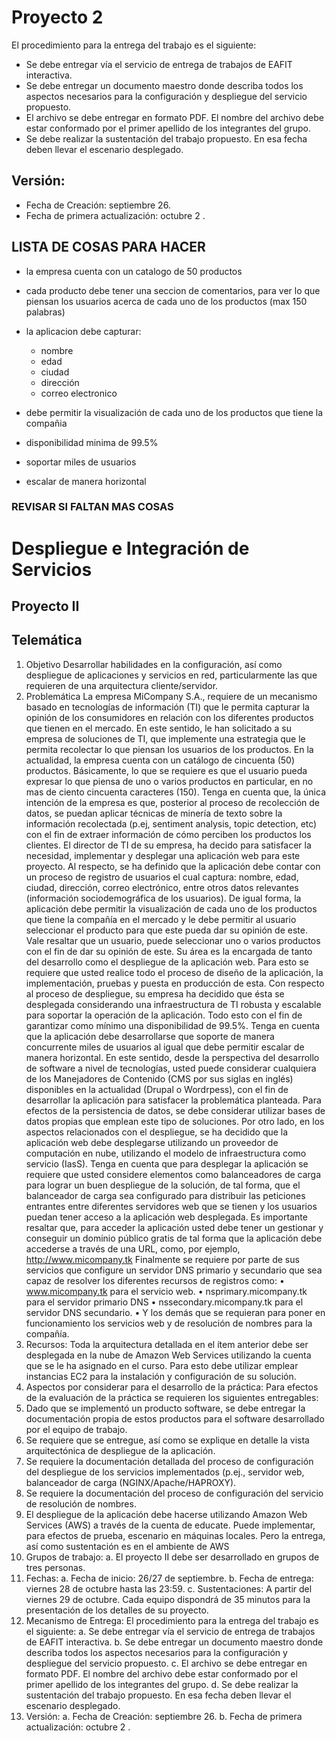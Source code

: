 # Proyecto 2
El procedimiento para la entrega del trabajo es el siguiente:
- Se debe entregar vía el servicio de entrega de trabajos de EAFIT interactiva.
- Se debe entregar un documento maestro donde describa todos los aspectos
necesarios para la configuración y despliegue del servicio propuesto.
- El archivo se debe entregar en formato PDF. El nombre del archivo debe estar
conformado por el primer apellido de los integrantes del grupo.
- Se debe realizar la sustentación del trabajo propuesto. En esa fecha deben llevar
el escenario desplegado.
## Versión:
- Fecha de Creación: septiembre 26.
- Fecha de primera actualización: octubre 2 .


## LISTA DE COSAS PARA HACER
- la empresa cuenta con un catalogo de 50 productos
- cada producto debe tener una seccion de comentarios, para ver lo que piensan los usuarios acerca de cada uno de los productos (max 150 palabras)
- la aplicacion debe capturar: 
    - nombre
    - edad
    - ciudad
    - dirección
    - correo electronico
- debe permitir la visualización de cada uno de los productos que tiene la compañia

- disponibilidad minima de 99.5%
- soportar miles de usuarios
- escalar de manera horizontal
### REVISAR SI FALTAN MAS COSAS















# Despliegue e Integración de Servicios
## Proyecto II
## Telemática
1. Objetivo
Desarrollar habilidades en la configuración, así como despliegue de aplicaciones y
servicios en red, particularmente las que requieren de una arquitectura cliente/servidor.
2. Problemática
La empresa MiCompany S.A., requiere de un mecanismo basado en tecnologías de
información (TI) que le permita capturar la opinión de los consumidores en relación con
los diferentes productos que tienen en el mercado.
En este sentido, le han solicitado a su empresa de soluciones de TI, que implemente una
estrategia que le permita recolectar lo que piensan los usuarios de los productos. En la
actualidad, la empresa cuenta con un catálogo de cincuenta (50) productos. Básicamente,
lo que se requiere es que el usuario pueda expresar lo que piensa de uno o varios
productos en particular, en no mas de ciento cincuenta caracteres (150). Tenga en cuenta
que, la única intención de la empresa es que, posterior al proceso de recolección de datos,
se puedan aplicar técnicas de minería de texto sobre la información recolectada (p.ej,
sentiment analysis, topic detection, etc) con el fin de extraer información de cómo
perciben los productos los clientes.
El director de TI de su empresa, ha decido para satisfacer la necesidad, implementar y
desplegar una aplicación web para este proyecto. Al respecto, se ha definido que la
aplicación debe contar con un proceso de registro de usuarios el cual captura: nombre,
edad, ciudad, dirección, correo electrónico, entre otros datos relevantes (información
sociodemográfica de los usuarios). De igual forma, la aplicación debe permitir la
visualización de cada uno de los productos que tiene la compañía en el mercado y le debe
permitir al usuario seleccionar el producto para que este pueda dar su opinión de este.
Vale resaltar que un usuario, puede seleccionar uno o varios productos con el fin de dar
su opinión de este.
Su área es la encargada de tanto del desarrollo como el despliegue de la aplicación web.
Para esto se requiere que usted realice todo el proceso de diseño de la aplicación, la
implementación, pruebas y puesta en producción de esta. Con respecto al proceso de
despliegue, su empresa ha decidido que ésta se desplegada considerando una
infraestructura de TI robusta y escalable para soportar la operación de la aplicación. Todo
esto con el fin de garantizar como mínimo una disponibilidad de 99.5%. Tenga en cuenta
que la aplicación debe desarrollarse que soporte de manera concurrente miles de
usuarios al igual que debe permitir escalar de manera horizontal.
En este sentido, desde la perspectiva del desarrollo de software a nivel de tecnologías,
usted puede considerar cualquiera de los Manejadores de Contenido (CMS por sus siglas
en inglés) disponibles en la actualidad (Drupal o Wordrpess), con el fin de desarrollar la
aplicación para satisfacer la problemática planteada. Para efectos de la persistencia de
datos, se debe considerar utilizar bases de datos propias que emplean este tipo de
soluciones.
Por otro lado, en los aspectos relacionados con el despliegue, se ha decidido que la
aplicación web debe desplegarse utilizando un proveedor de computación en nube,
utilizando el modelo de infraestructura como servicio (IasS). Tenga en cuenta que para
desplegar la aplicación se requiere que usted considere elementos como balanceadores
de carga para lograr un buen despliegue de la solución, de tal forma, que el balanceador
de carga sea configurado para distribuir las peticiones entrantes entre diferentes
servidores web que se tienen y los usuarios puedan tener acceso a la aplicación web
desplegada. Es importante resaltar que, para acceder la aplicación usted debe tener un
gestionar y conseguir un dominio público gratis de tal forma que la aplicación debe
accederse a través de una URL, como, por ejemplo, http://www.micompany.tk
Finalmente se requiere por parte de sus servicios que configure un servidor DNS primario
y secundario que sea capaz de resolver los diferentes recursos de registros como:
• www.micompany.tk para el servicio web.
• nsprimary.micompany.tk para el servidor primario DNS
• nssecondary.micompany.tk para el servidor DNS secundario.
• Y los demás que se requieran para poner en funcionamiento los servicios web y
de resolución de nombres para la compañía.
3. Recursos:
Toda la arquitectura detallada en el ítem anterior debe ser desplegada en la nube de
Amazon Web Services utilizando la cuenta que se le ha asignado en el curso. Para esto
debe utilizar emplear instancias EC2 para la instalación y configuración de su solución.
4. Aspectos por considerar para el desarrollo de la práctica:
Para efectos de la evaluación de la práctica se requieren los siguientes entregables:
1. Dado que se implementó un producto software, se debe entregar la documentación
propia de estos productos para el software desarrollado por el equipo de trabajo.
2. Se requiere que se entregue, así como se explique en detalle la vista arquitectónica
de despliegue de la aplicación.
3. Se requiere la documentación detallada del proceso de configuración del despliegue
de los servicios implementados (p.ej., servidor web, balanceador de carga
(NGINX/Apache/HAPROXY).
4. Se requiere la documentación del proceso de configuración del servicio de resolución
de nombres.
5. El despliegue de la aplicación debe hacerse utilizando Amazon Web Services (AWS) a
través de la cuenta de educate. Puede implementar, para efectos de prueba,
escenario en máquinas locales. Pero la entrega, así como sustentación es en el
ambiente de AWS
5. Grupos de trabajo:
a. El proyecto II debe ser desarrollado en grupos de tres personas.
6. Fechas:
a. Fecha de inicio: 26/27 de septiembre.
b. Fecha de entrega: viernes 28 de octubre hasta las 23:59.
c. Sustentaciones: A partir del viernes 29 de octubre. Cada equipo dispondrá de 35
minutos para la presentación de los detalles de su proyecto.
7. Mecanismo de Entrega:
El procedimiento para la entrega del trabajo es el siguiente:
a. Se debe entregar vía el servicio de entrega de trabajos de EAFIT interactiva.
b. Se debe entregar un documento maestro donde describa todos los aspectos
necesarios para la configuración y despliegue del servicio propuesto.
c. El archivo se debe entregar en formato PDF. El nombre del archivo debe estar
conformado por el primer apellido de los integrantes del grupo.
d. Se debe realizar la sustentación del trabajo propuesto. En esa fecha deben llevar
el escenario desplegado.
8. Versión:
a. Fecha de Creación: septiembre 26.
b. Fecha de primera actualización: octubre 2 .